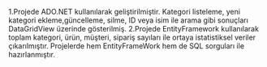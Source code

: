 1.Projede ADO.NET kullanılarak geliştirilmiştir. 
Kategori listeleme, yeni kategori ekleme,güncelleme, silme, ID veya isim ile arama gibi sonuçları DataGridView üzerinde gösterilmiş.
2.Projede EntityFramework kullanılarak toplam kategori, ürün, müşteri, sipariş sayıları ile ortaya istatistiksel veriler çıkarılmıştır.
Projelerde hem EntityFrameWork hem de SQL sorguları ile hazırlanmıştır.
